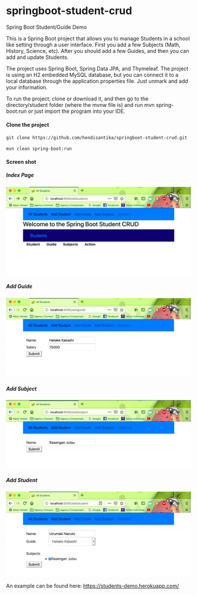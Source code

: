 # springboot-student-crud

Spring Boot Student/Guide Demo

This is a Spring Boot project that allows you to manage Students in a school like setting through a user interface. First you add a few Subjects (Math, History, Science, etc). After you should add a few Guides, and then you can add and update Students.

The project uses Spring Boot, Spring Data JPA, and Thymeleaf. The project is using an H2 embedded MySQL database, but you can connect it to a local database through the application.properties file. Just unmark and add your information.

To run the project, clone or download it, and then go to the directory/student folder (where the mvnw file is) and run mvn spring-boot:run or just import the program into your IDE.

#### Clone the project
```
git clone https://github.com/hendisantika/springboot-student-crud.git
```

```
mvn clean spring-boot:run
```


#### Screen shot

##### Index Page

![Index Page](img/index.png "Index page")

##### Add Guide

![Add Guide](img/guide.png "Add Guide")

##### Add Subject

![Add Subject](img/subject.png "Add Subject")

##### Add Student

![Add Student](img/student.png "Add Student")


An example can be found here: https://students-demo.herokuapp.com/
